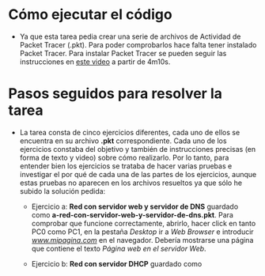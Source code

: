 # Cómo ejecutar el código

-   Ya que esta tarea pedia crear una serie de archivos de Actividad de Packet Tracer (.pkt). Para poder comprobarlos hace falta tener instalado Packet Tracer. Para instalar Packet Tracer se pueden seguir las instrucciones en [este video](https://www.youtube.com/watch?v=aR032ROLdro) a partir de 4m10s.

# Pasos seguidos para resolver la tarea

-   La tarea consta de cinco ejercicios diferentes, cada uno de ellos se encuentra en su archivo **.pkt** correspondiente. Cada uno de los ejercicios constaba del objetivo y también de instrucciones precisas (en forma de texto y video) sobre cómo realizarlo. Por lo tanto, para entender bien los ejercicios se trataba de hacer varias pruebas e investigar el por qué de cada una de las partes de los ejercicios, aunque estas pruebas no aparecen en los archivos resueltos ya que sólo he subido la solución pedida:

    -   Ejercicio a: **Red con servidor web y servidor de DNS** guardado como **a-red-con-servidor-web-y-servidor-de-dns.pkt**. Para comprobar que funcione correctamente, abrirlo, hacer click en tanto PC0 como PC1, en la pestaña _Desktop_ ir a _Web Browser_ e introducir *www.mipagina.com* en el navegador. Debería mostrarse una página que contiene el texto _Página web en el servidor Web_.

    -   Ejercicio b: **Red con servidor DHCP** guardado como
